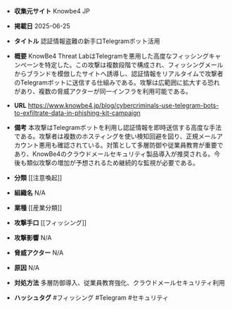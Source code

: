 - **収集元サイト**
Knowbe4 JP

- **掲載日**
2025-06-25

- **タイトル**
認証情報盗難の新手口Telegramボット活用

- **概要**
KnowBe4 Threat LabはTelegramを悪用した高度なフィッシングキャンペーンを特定した。この攻撃は複数段階で構成され、フィッシングメールからブランドを模倣したサイトへ誘導し、認証情報をリアルタイムで攻撃者のTelegramボットに送信する仕組みである。攻撃は広範囲に拡大する恐れがあり、複数の脅威アクターが同一インフラを利用可能である。

- **URL**
https://www.knowbe4.jp/blog/cybercriminals-use-telegram-bots-to-exfiltrate-data-in-phishing-kit-campaign

- **備考**
本攻撃はTelegramボットを利用し認証情報を即時送信する高度な手法である。攻撃者は複数のホスティングを使い検知回避を図り、正規メールアカウント悪用も確認されている。対策として多層防御や従業員教育が重要であり、KnowBe4のクラウドメールセキュリティ製品導入が推奨される。今後も類似攻撃の増加が予想されるため継続的な監視が必要である。

- **分類**
[[注意喚起]]

- **組織名**
N/A

- **業種**
[[産業分類]]

- **攻撃手口**
[[フィッシング]]

- **攻撃影響**
N/A

- **脅威アクター**
N/A

- **原因**
N/A

- **対処方法**
多層防御導入、従業員教育強化、クラウドメールセキュリティ利用

- **ハッシュタグ**
#フィッシング #Telegram #セキュリティ
